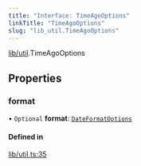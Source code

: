 ```yaml
---
title: "Interface: TimeAgoOptions"
linkTitle: "TimeAgoOptions"
slug: "lib_util.TimeAgoOptions"
---
```


[lib/util](../modules/lib_util.md).TimeAgoOptions

## Properties

### format

• `Optional` **format**: [`DateFormatOptions`](../modules/lib_util.md#dateformatoptions)

#### Defined in

[lib/util.ts:35](https://github.com/headlamp-k8s/headlamp/blob/840d05a1/frontend/src/lib/util.ts#L35)
